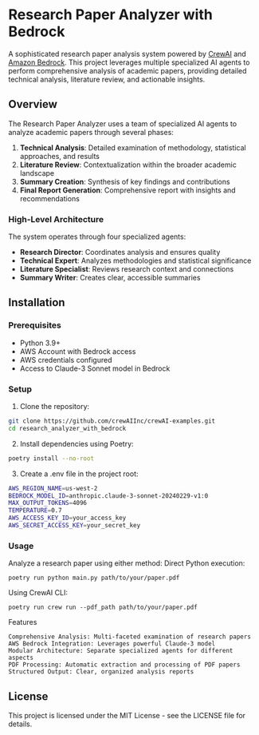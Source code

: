 # Research Paper Analyzer with Bedrock

A sophisticated research paper analysis system powered by [CrewAI](https://crewai.com) and [Amazon Bedrock](https://aws.amazon.com/bedrock/). This project leverages multiple specialized AI agents to perform comprehensive analysis of academic papers, providing detailed technical analysis, literature review, and actionable insights.

## Overview

The Research Paper Analyzer uses a team of specialized AI agents to analyze academic papers through several phases:

1. **Technical Analysis**: Detailed examination of methodology, statistical approaches, and results
2. **Literature Review**: Contextualization within the broader academic landscape
3. **Summary Creation**: Synthesis of key findings and contributions
4. **Final Report Generation**: Comprehensive report with insights and recommendations

### High-Level Architecture

The system operates through four specialized agents:

- **Research Director**: Coordinates analysis and ensures quality
- **Technical Expert**: Analyzes methodologies and statistical significance
- **Literature Specialist**: Reviews research context and connections
- **Summary Writer**: Creates clear, accessible summaries

## Installation

### Prerequisites

- Python 3.9+
- AWS Account with Bedrock access
- AWS credentials configured
- Access to Claude-3 Sonnet model in Bedrock

### Setup

1. Clone the repository:
```bash
git clone https://github.com/crewAIInc/crewAI-examples.git
cd research_analyzer_with_bedrock
```
2. Install dependencies using Poetry:
```bash
poetry install --no-root
```
3. Create a .env file in the project root:
```bash
AWS_REGION_NAME=us-west-2
BEDROCK_MODEL_ID=anthropic.claude-3-sonnet-20240229-v1:0
MAX_OUTPUT_TOKENS=4096
TEMPERATURE=0.7
AWS_ACCESS_KEY_ID=your_access_key
AWS_SECRET_ACCESS_KEY=your_secret_key
```
### Usage

Analyze a research paper using either method:
Direct Python execution:

    poetry run python main.py path/to/your/paper.pdf

Using CrewAI CLI:
    
    poetry run crew run --pdf_path path/to/your/paper.pdf

Features

    Comprehensive Analysis: Multi-faceted examination of research papers
    AWS Bedrock Integration: Leverages powerful Claude-3 model
    Modular Architecture: Separate specialized agents for different aspects
    PDF Processing: Automatic extraction and processing of PDF papers
    Structured Output: Clear, organized analysis reports

## License

This project is licensed under the MIT License - see the LICENSE file for details.
